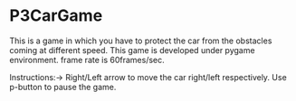 # P3CarGame

This is a game in which you have to protect the car from the obstacles coming at different speed.
This game is developed under pygame environment. frame rate is 60frames/sec.

Instructions:->
Right/Left arrow to move the car right/left respectively.
Use p-button to pause the game.

